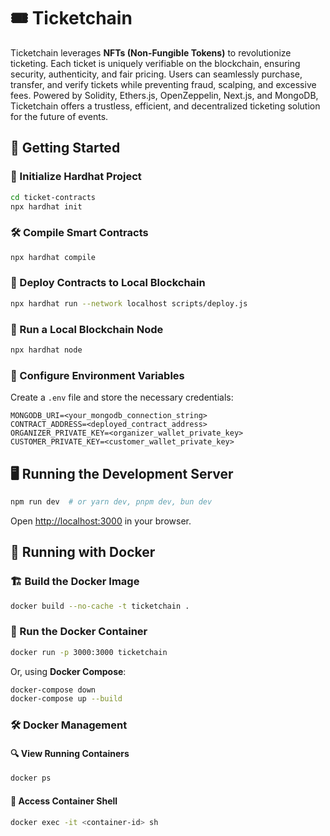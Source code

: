 # 🎟️ Ticketchain
Ticketchain leverages **NFTs (Non-Fungible Tokens)** to revolutionize ticketing. Each ticket is uniquely verifiable on the blockchain, ensuring security, authenticity, and fair pricing. Users can seamlessly purchase, transfer, and verify tickets while preventing fraud, scalping, and excessive fees. Powered by Solidity, Ethers.js, OpenZeppelin, Next.js, and MongoDB, Ticketchain offers a trustless, efficient, and decentralized ticketing solution for the future of events.

## 🚀 Getting Started

### 📌 Initialize Hardhat Project
```bash
cd ticket-contracts
npx hardhat init
```

### 🛠️ Compile Smart Contracts
```bash
npx hardhat compile
```

### 🚀 Deploy Contracts to Local Blockchain
```bash
npx hardhat run --network localhost scripts/deploy.js
```

### 🔗 Run a Local Blockchain Node
```bash
npx hardhat node
```

### 🔑 Configure Environment Variables
Create a `.env` file and store the necessary credentials:
```env
MONGODB_URI=<your_mongodb_connection_string>
CONTRACT_ADDRESS=<deployed_contract_address>
ORGANIZER_PRIVATE_KEY=<organizer_wallet_private_key>
CUSTOMER_PRIVATE_KEY=<customer_wallet_private_key>
```

## 🖥️ Running the Development Server

```bash
npm run dev  # or yarn dev, pnpm dev, bun dev
```

Open [http://localhost:3000](http://localhost:3000) in your browser.

## 🐳 Running with Docker

### 🏗️ Build the Docker Image
```bash
docker build --no-cache -t ticketchain .
```

### 🚢 Run the Docker Container
```bash
docker run -p 3000:3000 ticketchain
```

Or, using **Docker Compose**:
```bash
docker-compose down
docker-compose up --build
```

### 🛠️ Docker Management

#### 🔍 View Running Containers
```bash
docker ps
```

#### 🔧 Access Container Shell
```bash
docker exec -it <container-id> sh
